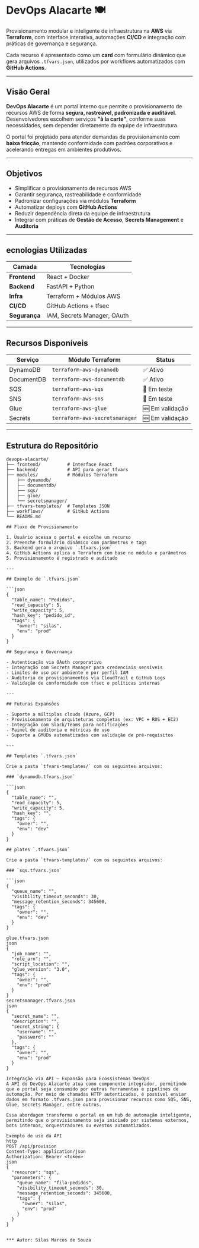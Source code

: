 # DevOps Alacarte 🍽️

Provisionamento modular e inteligente de infraestrutura na **AWS** via **Terraform**, com interface interativa, automações **CI/CD** e integração com práticas de governança e segurança.

Cada recurso é apresentado como um **card** com formulário dinâmico que gera arquivos `.tfvars.json`, utilizados por workflows automatizados com **GitHub Actions**.

---

## Visão Geral

**DevOps Alacarte** é um portal interno que permite o provisionamento de recursos AWS de forma **segura, rastreável, padronizada e auditável**.  
Desenvolvedores escolhem serviços **"à la carte"**, conforme suas necessidades, sem depender diretamente da equipe de infraestrutura.

O portal foi projetado para atender demandas de provisionamento com **baixa fricção**, mantendo conformidade com padrões corporativos e acelerando entregas em ambientes produtivos.

---

## Objetivos

- Simplificar o provisionamento de recursos AWS  
- Garantir segurança, rastreabilidade e conformidade  
- Padronizar configurações via módulos **Terraform**  
- Automatizar deploys com **GitHub Actions**  
- Reduzir dependência direta da equipe de infraestrutura  
- Integrar com práticas de **Gestão de Acesso**, **Secrets Management** e **Auditoria**

---

## ecnologias Utilizadas

| Camada         | Tecnologias                |
|----------------|----------------------------|
| **Frontend**   | React + Docker             |
| **Backend**    | FastAPI + Python           |
| **Infra**      | Terraform + Módulos AWS    |
| **CI/CD**      | GitHub Actions + tfsec     |
| **Segurança**  | IAM, Secrets Manager, OAuth|

---

## Recursos Disponíveis

| Serviço      | Módulo Terraform               | Status         |
|--------------|--------------------------------|----------------|
| DynamoDB     | `terraform-aws-dynamodb`       | ✅ Ativo        |
| DocumentDB   | `terraform-aws-documentdb`     | ✅ Ativo        |
| SQS          | `terraform-aws-sqs`            | 🚧 Em teste     |
| SNS          | `terraform-aws-sns`            | 🚧 Em teste     |
| Glue         | `terraform-aws-glue`           | 🆕 Em validação |
| Secrets      | `terraform-aws-secretsmanager` | 🆕 Em validação |

---

## Estrutura do Repositório

```plaintext
devops-alacarte/
├── frontend/          # Interface React
├── backend/           # API para gerar tfvars
├── modules/           # Módulos Terraform
│   ├── dynamodb/
│   ├── documentdb/
│   ├── sqs/
│   ├── glue/
│   └── secretsmanager/
├── tfvars-templates/  # Templates JSON
├── workflows/         # GitHub Actions
└── README.md

## Fluxo de Provisionamento

1. Usuário acessa o portal e escolhe um recurso  
2. Preenche formulário dinâmico com parâmetros e tags  
3. Backend gera o arquivo `.tfvars.json`  
4. GitHub Actions aplica o Terraform com base no módulo e parâmetros  
5. Provisionamento é registrado e auditado

---

## Exemplo de `.tfvars.json`

```json
{
  "table_name": "Pedidos",
  "read_capacity": 5,
  "write_capacity": 5,
  "hash_key": "pedido_id",
  "tags": {
    "owner": "silas",
    "env": "prod"
  }
}

## Segurança e Governança

- Autenticação via OAuth corporativo  
- Integração com Secrets Manager para credenciais sensíveis  
- Limites de uso por ambiente e por perfil IAM  
- Auditoria de provisionamentos via CloudTrail e GitHub Logs  
- Validação de conformidade com tfsec e políticas internas

---

## Futuras Expansões

- Suporte a múltiplas clouds (Azure, GCP)  
- Provisionamento de arquiteturas completas (ex: VPC + RDS + EC2)  
- Integração com Slack/Teams para notificações  
- Painel de auditoria e métricas de uso  
- Suporte a GMUDs automatizadas com validação de pré-requisitos

---

## Templates `.tfvars.json`

Crie a pasta `tfvars-templates/` com os seguintes arquivos:

### `dynamodb.tfvars.json`

```json
{
  "table_name": "",
  "read_capacity": 5,
  "write_capacity": 5,
  "hash_key": "",
  "tags": {
    "owner": "",
    "env": "dev"
  }
}

## plates `.tfvars.json`

Crie a pasta `tfvars-templates/` com os seguintes arquivos:

### `sqs.tfvars.json`

```json
{
  "queue_name": "",
  "visibility_timeout_seconds": 30,
  "message_retention_seconds": 345600,
  "tags": {
    "owner": "",
    "env": "dev"
  }
}

glue.tfvars.json
json
{
  "job_name": "",
  "role_arn": "",
  "script_location": "",
  "glue_version": "3.0",
  "tags": {
    "owner": "",
    "env": "prod"
  }
}
secretsmanager.tfvars.json
json
{
  "secret_name": "",
  "description": "",
  "secret_string": {
    "username": "",
    "password": ""
  },
  "tags": {
    "owner": "",
    "env": "prod"
  }
}

Integração via API – Expansão para Ecossistemas DevOps
A API do DevOps Alacarte atua como componente integrador, permitindo que o portal seja consumido por outras ferramentas e pipelines de automação. Por meio de chamadas HTTP autenticadas, é possível enviar dados em formato .tfvars.json para provisionar recursos como SQS, SNS, Glue, Secrets Manager, entre outros.

Essa abordagem transforma o portal em um hub de automação inteligente, permitindo que o provisionamento seja iniciado por sistemas externos, bots internos, orquestradores ou eventos automatizados.

Exemplo de uso da API
http
POST /api/provision
Content-Type: application/json
Authorization: Bearer <token>
json
{
  "resource": "sqs",
  "parameters": {
    "queue_name": "fila-pedidos",
    "visibility_timeout_seconds": 30,
    "message_retention_seconds": 345600,
    "tags": {
      "owner": "silas",
      "env": "prod"
    }
  }
}


*** Autor: Silas Marcos de Souza